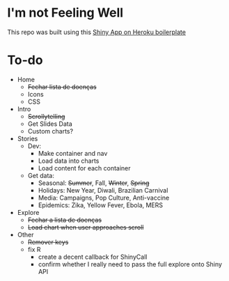 # I'm not Feeling Well

This repo was built using this [Shiny App on Heroku boilerplate](https://github.com/virtualstaticvoid/heroku-shiny-app)

# To-do

* Home
	* ~~Fechar lista de doenças~~
	* Icons
	* CSS
* Intro
	* ~~Scrollytelling~~
	* Get Slides Data
	* Custom charts?
* Stories
	* Dev:
		* Make container and nav
		* Load data into charts
		* Load content for each container
	* Get data:
		* Seasonal: ~~Summer~~, Fall, ~~Winter~~, ~~Spring~~
		* Holidays: New Year, Diwali, Brazilian Carnival
		* Media: Campaigns, Pop Culture, Anti-vaccine
		* Epidemics: Zika, Yellow Fever, Ebola, MERS
* Explore
	* ~~Fechar a lista de doenças~~
	* ~~Load chart when user approaches scroll~~
* Other
	* ~~Remover keys~~
	* fix R
		* create a decent callback for ShinyCall
		* confirm whether I really need to pass the full explore onto Shiny API